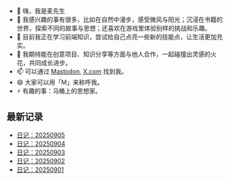 - 👋 嗨，我是麦先生
- 👀 我感兴趣的事有很多，比如在自然中漫步，感受微风与阳光；沉浸在书籍的世界，探索不同的故事与思想；还喜欢在游戏里体验别样的挑战和乐趣。
- 🌱 目前我正在学习前端知识，尝试给自己点亮一些新的技能点，让生活更加充实。
- 💞️ 我期待能在创意项目、知识分享等方面与他人合作，一起碰撞出灵感的火花，共同成长进步。
- 📫 可以通过 [Mastodon](https://m.cmx.im/@mrmim), [X.com](https://x.com/mrm_im) 找到我。
- 😄 大家可以用「M」来称呼我。
- ⚡ 有趣的事：马桶上的思想家。

## 最新记录
<!-- BLOG-POST-LIST:START -->
- [日记：20250905](https://mrm.im/diary/20250905)
- [日记：20250904](https://mrm.im/diary/20250904)
- [日记：20250903](https://mrm.im/diary/20250903)
- [日记：20250902](https://mrm.im/diary/20250902)
- [日记：20250901](https://mrm.im/diary/20250901)
<!-- BLOG-POST-LIST:END -->

<!---
mrm-im/mrm-im is a ✨ special ✨ repository because its `README.md` (this file) appears on your GitHub profile.
You can click the Preview link to take a look at your changes.
--->
